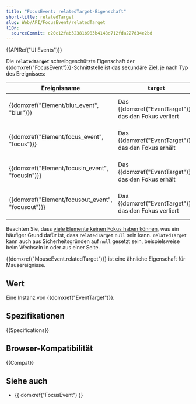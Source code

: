 ```yaml
---
title: "FocusEvent: relatedTarget-Eigenschaft"
short-title: relatedTarget
slug: Web/API/FocusEvent/relatedTarget
l10n:
  sourceCommit: c20c12fab32381b983b4148d712fda227d34e2bd
---
```


{{APIRef("UI Events")}}

Die **`relatedTarget`** schreibgeschützte Eigenschaft der {{domxref("FocusEvent")}}-Schnittstelle ist das sekundäre Ziel, je nach Typ des Ereignisses:

<table class="no-markdown">
  <thead>
    <tr>
      <th scope="col">Ereignisname</th>
      <th scope="col"><code>target</code></th>
      <th scope="col"><code>relatedTarget</code></th>
    </tr>
  </thead>
  <tbody>
    <tr>
      <td>{{domxref("Element/blur_event", "blur")}}</td>
      <td>Das {{domxref("EventTarget")}}, das den Fokus verliert</td>
      <td>Das {{domxref("EventTarget")}}, das den Fokus erhält (falls vorhanden).</td>
    </tr>
    <tr>
      <td>{{domxref("Element/focus_event", "focus")}}</td>
      <td>Das {{domxref("EventTarget")}}, das den Fokus erhält</td>
      <td>Das {{domxref("EventTarget")}}, das den Fokus verliert (falls vorhanden)</td>
    </tr>
    <tr>
      <td>{{domxref("Element/focusin_event", "focusin")}}</td>
      <td>Das {{domxref("EventTarget")}}, das den Fokus erhält</td>
      <td>Das {{domxref("EventTarget")}}, das den Fokus verliert (falls vorhanden)</td>
    </tr>
    <tr>
      <td>{{domxref("Element/focusout_event", "focusout")}}</td>
      <td>Das {{domxref("EventTarget")}}, das den Fokus verliert</td>
      <td>Das {{domxref("EventTarget")}}, das den Fokus erhält (falls vorhanden)</td>
    </tr>
  </tbody>
</table>

Beachten Sie, dass [viele Elemente keinen Fokus haben können](https://stackoverflow.com/questions/42764494/blur-event-relatedtarget-returns-null/42764495), was ein häufiger Grund dafür ist, dass `relatedTarget` `null` sein kann. `relatedTarget` kann auch aus Sicherheitsgründen auf `null` gesetzt sein, beispielsweise beim Wechseln in oder aus einer Seite.

{{domxref("MouseEvent.relatedTarget")}} ist eine ähnliche Eigenschaft für Mausereignisse.

## Wert

Eine Instanz von {{domxref("EventTarget")}}.

## Spezifikationen

{{Specifications}}

## Browser-Kompatibilität

{{Compat}}

## Siehe auch

- {{ domxref("FocusEvent") }}
